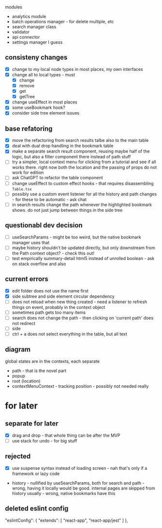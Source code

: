 
modules
- analytics module
- batch operations manager - for delete multiple, etc
- search manager class
- validator
- api connector
- settings manager I guess

## consisteny changes
- [x] change to my local node types in most places, my own interfaces
- [x] change all to local types - must 
  - [x] change
  - [x] remove
  - [x] get
  - [x] getTree
- [x] change useEffect in most places
- [x] some useBookmark hook?
- [x] consider side tree element issues

## base refatoring
- [x] move the refactoring from search results talbe also to the main table
- [x] deal with dual drop handling in the bookmark table
- [x] make a separate search result component, reusing maybe half of the logic, but also a filter component there instead of path stuff
- [ ] try a simpler, local context menu for clicking from a tutorial and see if all works there. right now both the location and the passing of props do not work for edition
- [ ] ask ChatGPT to refactor the table component
- [ ] change useEffect to custom effect hooks - that requires disassembling `Table.tsx`
- [ ] possibly use a custom event listener for all the history and path changes - for these to be automatic - ask chat
- [ ] in search results change the path whenever the highlighted bookmark shows. do not just jump between things in the side tree

## questionabl dev decision
- [ ] useSearchParams - might be too weird, but the native bookmark manager uses that
- [ ] maybe history shouldn't be updated directly, but only downstream from the Path context object? - check this out!
- [ ] test empirically summary-detail html5 instead of unrolled boolean - ask on stack overflow and also 

## current errors
- [x] edit folder does not use the name first
- [x] side subtree and side element circular dependency
- [ ] does not reload when new thing created - need a listener to refresh things on event, probably in the context object
- [ ] sometimes path gets too many items
- [ ] search does not change the path - then clicking on 'current path' does not redirect
- [ ] side 
- [ ] ctrl + a does not select everything in the table, but all text

## diagram
global states are in the contexts, each separate
- path - that is the novel part
- popup
- root (location)
- contextMenuContext - tracking position - possibly not needed really

# for later
## separate for later
- [x] drag and drop - that whole thing can be after the MVP
- [ ] use stack for undo - for big stuff

## rejected
- [x] use suspense syntax instead of loading screen - nah that's only if a framework or lazy code
- history - nullified by useSearchParams, both for search and path - wrong, having it locally would be good. internal pages are skipped from history usually - wrong, native bookmarks have this

## deleted eslint config
"eslintConfig": {
  "extends": [
    "react-app",
    "react-app/jest"
  ]
},
